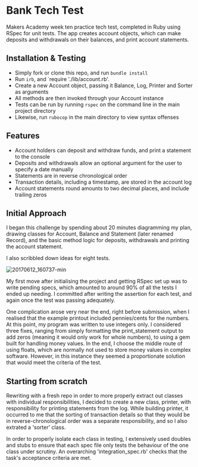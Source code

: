 Bank Tech Test
=================

Makers Academy week ten practice tech test, completed in Ruby using RSpec for unit tests. The app creates account objects, which can make deposits and withdrawals on their balances, and print account statements.

Installation & Testing
--------

* Simply fork or clone this repo, and run `bundle install`
* Run `irb`, and `require './lib/account.rb'. 
* Create a new Account object, passing it Balance, Log, Printer and Sorter as arguments
* All methods are then invoked through your Account instance
* Tests can be run by running `rspec` on the command line in the main project directory
* Likewise, run `rubocop` in the main directory to view syntax offenses

Features
--------

* Account holders can deposit and withdraw funds, and print a statement to the console
* Deposits and withdrawals allow an optional argument for the user to specify a date manually
* Statements are in reverse chronological order
* Transaction details, including a timestamp, are stored in the account log
* Account statements round amounts to two decimal places, and include trailing zeros

Initial Approach
--------

I began this challenge by spending about 20 minutes diagramming my plan, drawing classes for Account, Balance and Statement (later renamed Record), and the basic method logic for deposits, withdrawals and printing the account statement.

I also scribbled down ideas for eight tests. 

![20170612_160737-min](https://user-images.githubusercontent.com/20523607/27041386-c08eb1f4-4f8b-11e7-9c40-7635cf3e8c49.jpg)

My first move after initialising the project and getting RSpec set up was to write pending specs, which amounted to around 90% of all the tests I ended up needing. I committed after writing the assertion for each test, and again once the test was passing adequately.

One complication arose very near the end, right before submission, when I realised that the example printout included pennies/cents for the numbers. At this point, my program was written to use integers only. I considered three fixes, ranging from simply formatting the print_statement output to add zeros (meaning it would only work for whole numbers), to using a gem built for handling money values. In the end, I choose the middle route of using floats, which are normally not used to store money values in complex software. However, in this instance they seemed a proportionate solution that would meet the criteria of the test.

Starting from scratch
--------

Rewriting with a fresh repo in order to more properly extract out classes with individual responsibilities, I decided to create a new class, printer, with responsibility for printing statements from the log. While building printer, it occurred to me that the sorting of transaction details so that they would be in reverse-chronological order was a separate responsibility, and so I also extrated a 'sorter' class.

In order to properly isolate each class in testing, I extensively used doubles and stubs to ensure that each spec file only tests the behaviour of the one class under scrutiny. An overarching 'integration_spec.rb' checks that the task's acceptance criteria are met.
